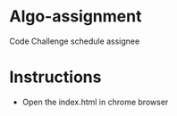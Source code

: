 # Algo-assignment
Code Challenge schedule assignee

# Instructions 
* Open the index.html in chrome browser
